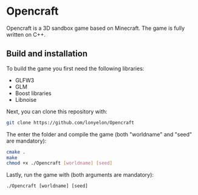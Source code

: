 # Opencraft

Opencraft is a 3D sandbox game based on Minecraft. The game is fully written on
C++.

## Build and installation

To build the game you first need the following libraries:
* GLFW3
* GLM
* Boost libraries
* Libnoise

Next, you can clone this repository with:
```bash
git clone https://github.com/lonyelon/Opencraft
```

The enter the folder and compile the game (both "worldname" and "seed" are mandatory):
```bash
cmake .
make
chmod +x ./Opencraft [worldname] [seed]
```

Lastly, run the game with (both arguments are mandatory):
```
./Opencraft [worldname] [seed]
```
